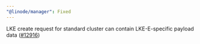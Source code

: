 ```yaml
---
"@linode/manager": Fixed
---
```


LKE create request for standard cluster can contain LKE-E-specific payload data ([#12916](https://github.com/linode/manager/pull/12916))
